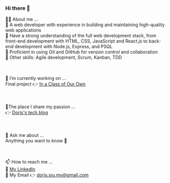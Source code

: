 ### Hi there 👋

<!--
**Doris-Siu/Doris-Siu** is a ✨ _special_ ✨ repository because its `README.md` (this file) appears on your GitHub profile.

Here are some ideas to get you started:

- 🔭 I’m currently working on ...
- 🌱 I’m currently learning ...
- 👯 I’m looking to collaborate on ...
- 🤔 I’m looking for help with ...
- 💬 Ask me about ...
- 📫 How to reach me: ...
- 😄 Pronouns: ...
- ⚡ Fun fact: ...
-->

👩‍🏫 About me ... <br>
🌻 A web developer with experience in building and maintaining high-quality web applications<br>
🌻 Have a strong understanding of the full web development stack, from front-end development with HTML, CSS, JavaScript and React.js to back-end development with Node.js, Express, and PSQL<br>
🌻 Proficient in using Git and GitHub for version control and collaboration<br>
🌻 Other skills: Agile development, Scrum, Kanban, TDD


<br><br>
🔭 I’m currently working on ...<br>
Final project 👉 [In a Class of Our Own](https://github.com/Doris-Siu/in-a-class-of-our-own "In a Class of Our Own")


<br><br>
🌱The place I share my passion ... <br>
👉 [Doris's tech blog](https://doris-techblog.vercel.app/ "Doris's tech blog") 


<br><br>
 💬 Ask me about ...<br>
Anything you want to know 🙂 


<br><br>
📫 How to reach me ...<br>
💛 [My LinkedIn](https://www.linkedin.com/in/doris-siu/ "My LinkedIn")<br>
💛 My Email 👉 doris.siu.my@gmail.com

